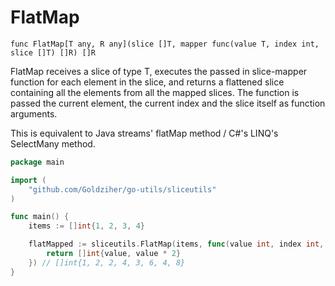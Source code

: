 # FlatMap

`func FlatMap[T any, R any](slice []T, mapper func(value T, index int, slice []T) []R) []R`

FlatMap receives a slice of type T, executes the passed in slice-mapper function for each element in the slice, and
returns a flattened slice containing all the elements from all the mapped slices.
The function is passed the current element, the current index and the slice itself as function arguments.

This is equivalent to Java streams' flatMap method / C#'s LINQ's SelectMany method.

```go
package main

import (
	"github.com/Goldziher/go-utils/sliceutils"
)

func main() {
	items := []int{1, 2, 3, 4}

	flatMapped := sliceutils.FlatMap(items, func(value int, index int, slice []int) []int {
		return []int{value, value * 2}
	}) // []int{1, 2, 2, 4, 3, 6, 4, 8}
}
```
